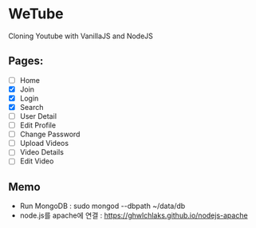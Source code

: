# WeTube

Cloning Youtube with VanillaJS and NodeJS

## Pages:

- [ ] Home
- [x] Join
- [x] Login
- [x] Search
- [ ] User Detail
- [ ] Edit Profile
- [ ] Change Password
- [ ] Upload Videos
- [ ] Video Details
- [ ] Edit Video

## Memo
 - Run MongoDB : sudo mongod --dbpath ~/data/db
 - node.js를 apache에 연결 : https://ghwlchlaks.github.io/nodejs-apache

